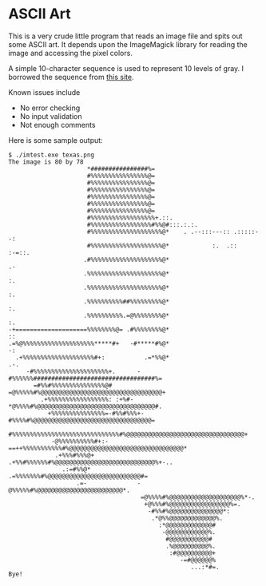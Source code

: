 # ASCII Art

This is a very crude little program that reads an image file and spits out some ASCII art.
It depends upon the ImageMagick library for reading the image and accessing the pixel colors.

A simple 10-character sequence is used to represent 10 levels of gray. I borrowed the sequence from
[this site](http://paulbourke.net/dataformats/asciiart/).

Known issues include
* No error checking
* No input validation
* Not enough comments

Here is some sample output:

    $ ./imtest.exe texas.png
    The image is 80 by 78
                          *################%=
                          #%%%%%%%%%%%%%%%%@=
                          #%%%%%%%%%%%%%%%%@=
                          #%%%%%%%%%%%%%%%%@=
                          #%%%%%%%%%%%%%%%%@=
                          #%%%%%%%%%%%%%%%%@=
                          #%%%%%%%%%%%%%%%%@=
                          #%%%%%%%%%%%%%%%%%%+.::.
                          #%%%%%%%%%%%%%%%%%#%%@#:::.:.:.
                          #%%%%%%%%%%%%%%%%%%%%@*    . .--:::---:: .:::::--:
                          #%%%%%%%%%%%%%%%%%%%%@*            :.  .::       :-=::.
                         .#%%%%%%%%%%%%%%%%%%%%@*                              .-
                         .%%%%%%%%%%%%%%%%%%%%%@*                               :.
                         .%%%%%%%%%%%%%%%%%%%%%@*                               :.
                         .%%%%%%%%%%##%%%%%%%%%@*                               :.
                         .%%%%%%%%%%.=@%%%%%%%%@*                               :.
    -+====================%%%%%%%%@= .#%%%%%%%%@*                               ::
    .=%@%%%%%%%%%%%%%%%%%%%%*****#+   -#*****#%@*                                -:
      .+%%%%%%%%%%%%%%%%%%%%#+:           .=*%%@*                                .-.
         -#%%%%%%%%%%%%%%%%%%%%%+.      -#%%%%%%##################################%=
           =#%%#%%%%%%%%%%%%%%%@#       =@%%%%%#%@@@@@@@@@@@@@@@@@@@@@@@@@@@@@@@@@@+
             .+%%%%%%%%%%%%%%%%%: :+%#-  *@%%%%#%@@@@@@@@@@@@@@@@@@@@@@@@@@@@@@@@@#.
               +%%%%%%%%%%%%%%%=-#%%#%%%+-#%%%%#%@@@@@@@@@@@@@@@@@@@@@@@@@@@@@@@@@=
                #%%%%%%%%%%%%%%%%%%%%%%%%%%%%%%#%@@@@@@@@@@@@@@@@@@@@@@@@@@@@@@@@@+
                -@%%%%%%%%%%#+:-==++%%%%%%%%%%%#%@@@@@@@@@@@@@@@@@@@@@@@@@@@@@@@@*
                 .+%%%#%%%@+        .+%%#%%%%%%#%@@@@@@@@@@@@@@@@@@@@@@@@@@@@%+-..
                   .:=#%%@*           .=%%%%%%%#%@@@@@@@@@@@@@@@@@@@@@@@@@@#=
                       .=-              -@%%%%%#%@@@@@@@@@@@@@@@@@@@@@@@@*.
                                         =@%%%%#%@@@@@@@@@@@@@@@@@@@@%*-.
                                          +@%%%#%@@@@@@@@@@@@@@@@@%=.
                                           -#%%#%@@@@@@@@@@@@@@@*:
                                            .*@%%@@@@@@@@@@@@@%.
                                              :*@@@@@@@@@@@@@#
                                               -@@@@@@@@@@@@%.
                                                #@@@@@@@@@@@#
                                                .%@@@@@@@@@@%.
                                                 :#@@@@@@@@@@+
                                                    -=#@@@@@@%
                                                       ...:*#=.
    Bye!
